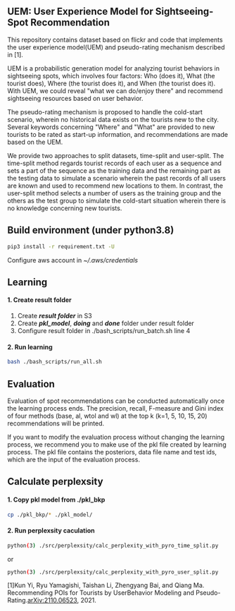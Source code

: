 ## UEM: User Experience Model for Sightseeing-Spot Recommendation
This repository contains dataset based on flickr and code that implements the user experience model(UEM) and pseudo-rating mechanism described in [1].

UEM is a probabilistic generation model for analyzing tourist behaviors in sightseeing spots, which involves four factors: Who (does it), What (the tourist does), Where (the tourist does it), and When (the tourist does it). With UEM, we could reveal "what we can do/enjoy there" and recommend sightseeing resources based on user behavior.

The pseudo-rating mechanism is proposed to handle the cold-start scenario, wherein no historical data exists on the tourists new to the city. Several keywords concerning "Where" and "What" are provided to new tourists to be rated as start-up information, and recommendations are made based on the UEM.

We provide two approaches to split datasets, time-split and user-split. The time-split method regards tourist records of each user as a sequence and sets a part of the sequence as the training data and the remaining part as the testing data to simulate a scenario wherein the past records of all users are known and used to recommend new locations to them.  In contrast, the user-split method selects a number of users as the training group and the others as the test group to simulate the cold-start situation wherein there is no knowledge concerning new tourists.

## Build  environment (under python3.8)
```bash
pip3 install -r requirement.txt -U
```
Configure aws account in *~/.aws/credentials*

## Learning
#### 1. Create result folder
1. Create ***result folder*** in S3 
2. Create ***pkl_model***, ***doing*** and ***done*** folder under result folder    
3. Configure result folder in ./bash_scripts/run_batch.sh line 4

#### 2. Run learning
```bash
bash ./bash_scripts/run_all.sh 
```
## Evaluation
Evaluation of spot recommendations can be conducted automatically once the learning process ends. The precision, recall, F-measure and Gini index of four methods (base, al, wtol and wl) at the top k (k=1, 5, 10, 15, 20) recommendations will be printed.

If you want to modify the evaluation process without changing the learning process, we recommend you to make use of the pkl file created by learning process. The pkl file contains the posteriors, data file name and test ids, which are the input of the evaluation process.

## Calculate perplexsity
#### 1. Copy pkl model from ./pkl_bkp
```bash
cp ./pkl_bkp/* ./pkl_model/
```
#### 2. Run perplexsity caculation
```bash
python(3) ./src/perplexsity/calc_perplexity_with_pyro_time_split.py
```
or
```bash
python(3) ./src/perplexsity/calc_perplexity_with_pyro_user_split.py
```

[1]Kun Yi, Ryu Yamagishi, Taishan Li, Zhengyang Bai, and Qiang Ma. Recommending POIs for Tourists by UserBehavior Modeling and Pseudo-Rating.[arXiv:2110.06523](https://arxiv.org/abs/2110.06523), 2021.
